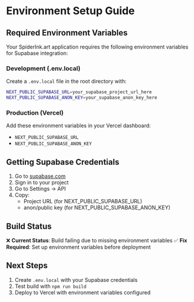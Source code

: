 # Environment Setup Guide

## Required Environment Variables

Your SpiderInk.art application requires the following environment variables for Supabase integration:

### Development (.env.local)
Create a `.env.local` file in the root directory with:

```bash
NEXT_PUBLIC_SUPABASE_URL=your_supabase_project_url_here
NEXT_PUBLIC_SUPABASE_ANON_KEY=your_supabase_anon_key_here
```

### Production (Vercel)
Add these environment variables in your Vercel dashboard:
- `NEXT_PUBLIC_SUPABASE_URL`
- `NEXT_PUBLIC_SUPABASE_ANON_KEY`

## Getting Supabase Credentials

1. Go to [supabase.com](https://supabase.com)
2. Sign in to your project
3. Go to Settings → API
4. Copy:
   - Project URL (for NEXT_PUBLIC_SUPABASE_URL)
   - anon/public key (for NEXT_PUBLIC_SUPABASE_ANON_KEY)

## Build Status

❌ **Current Status**: Build failing due to missing environment variables
✅ **Fix Required**: Set up environment variables before deployment

## Next Steps

1. Create `.env.local` with your Supabase credentials
2. Test build with `npm run build`
3. Deploy to Vercel with environment variables configured
